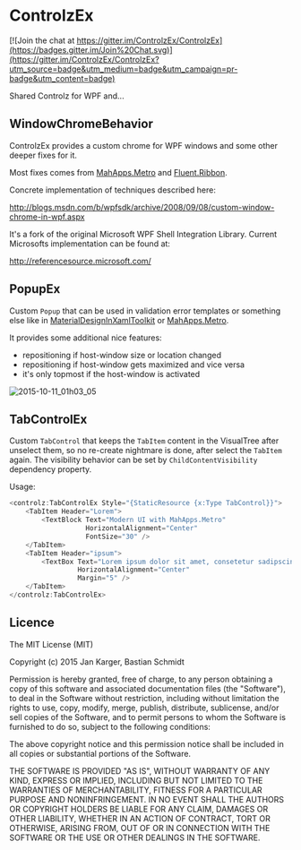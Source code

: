 # ControlzEx

[![Join the chat at https://gitter.im/ControlzEx/ControlzEx](https://badges.gitter.im/Join%20Chat.svg)](https://gitter.im/ControlzEx/ControlzEx?utm_source=badge&utm_medium=badge&utm_campaign=pr-badge&utm_content=badge)

Shared Controlz for WPF and...

## WindowChromeBehavior

ControlzEx provides a custom chrome for WPF windows and some other deeper fixes for it.

Most fixes comes from [MahApps.Metro](https://github.com/MahApps/MahApps.Metro) and [Fluent.Ribbon](https://github.com/fluentribbon/Fluent.Ribbon).

Concrete implementation of techniques described here:

http://blogs.msdn.com/b/wpfsdk/archive/2008/09/08/custom-window-chrome-in-wpf.aspx

It's a fork of the original Microsoft WPF Shell Integration Library. Current Microsofts implementation can be found at:

http://referencesource.microsoft.com/

## PopupEx

Custom `Popup` that can be used in validation error templates or something else like in [MaterialDesignInXamlToolkit](https://github.com/ButchersBoy/MaterialDesignInXamlToolkit) or [MahApps.Metro](https://github.com/MahApps/MahApps.Metro).  

It provides some additional nice features:
  + repositioning if host-window size or location changed
  + repositioning if host-window gets maximized and vice versa
  + it's only topmost if the host-window is activated  

![2015-10-11_01h03_05](https://cloud.githubusercontent.com/assets/658431/10413784/ea365626-6fb6-11e5-9abc-c174159dcbf8.png)

## TabControlEx

Custom `TabControl` that keeps the `TabItem` content in the VisualTree after unselect them, so no re-create nightmare is done, after select the `TabItem` again. The visibility behavior can be set by `ChildContentVisibility` dependency property.  

Usage:

```csharp
<controlz:TabControlEx Style="{StaticResource {x:Type TabControl}}">
    <TabItem Header="Lorem">
        <TextBlock Text="Modern UI with MahApps.Metro"
                   HorizontalAlignment="Center"
                   FontSize="30" />
    </TabItem>
    <TabItem Header="ipsum">
        <TextBox Text="Lorem ipsum dolor sit amet, consetetur sadipscing"
                 HorizontalAlignment="Center"
                 Margin="5" />
    </TabItem>
</controlz:TabControlEx>
```

## Licence

The MIT License (MIT)

Copyright (c) 2015 Jan Karger, Bastian Schmidt

Permission is hereby granted, free of charge, to any person obtaining a copy
of this software and associated documentation files (the "Software"), to deal
in the Software without restriction, including without limitation the rights
to use, copy, modify, merge, publish, distribute, sublicense, and/or sell
copies of the Software, and to permit persons to whom the Software is
furnished to do so, subject to the following conditions:

The above copyright notice and this permission notice shall be included in all
copies or substantial portions of the Software.

THE SOFTWARE IS PROVIDED "AS IS", WITHOUT WARRANTY OF ANY KIND, EXPRESS OR
IMPLIED, INCLUDING BUT NOT LIMITED TO THE WARRANTIES OF MERCHANTABILITY,
FITNESS FOR A PARTICULAR PURPOSE AND NONINFRINGEMENT. IN NO EVENT SHALL THE
AUTHORS OR COPYRIGHT HOLDERS BE LIABLE FOR ANY CLAIM, DAMAGES OR OTHER
LIABILITY, WHETHER IN AN ACTION OF CONTRACT, TORT OR OTHERWISE, ARISING FROM,
OUT OF OR IN CONNECTION WITH THE SOFTWARE OR THE USE OR OTHER DEALINGS IN THE
SOFTWARE.
